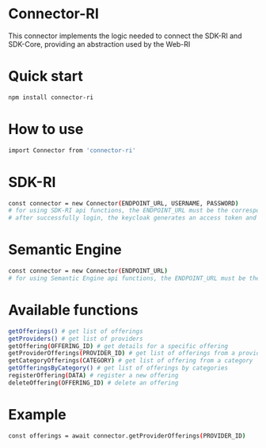 # Connector-RI

This connector implements the logic needed to connect the SDK-RI and SDK-Core, providing an abstraction used by the Web-RI

# Quick start

```bash
npm install connector-ri
```

# How to use

```bash
import Connector from 'connector-ri'
```


# SDK-RI

```bash
const connector = new Connector(ENDPOINT_URL, USERNAME, PASSWORD)
# for using SDK-RI api functions, the ENDPOINT_URL must be the corresponding endpoint from each pilot, and the USERNAME and PASSWORD must be described in order to authenticate in keycloak.
# after successfully login, the keycloak generates an access token and the connector will consume the SDK-RI api functions
```

# Semantic Engine

```bash
const connector = new Connector(ENDPOINT_URL)
# for using Semantic Engine api functions, the ENDPOINT_URL must be the corresponding endpoint from each pilot. USERNAME and PASSWORD can't be described
```

# Available functions
````bash
getOfferings() # get list of offerings
getProviders() # get list of providers
getOffering(OFFERING_ID) # get details for a specific offering
getProviderOfferings(PROVIDER_ID) # get list of offerings from a provider
getCategoryOfferings(CATEGORY) # get list of offering from a category
getOfferingsByCategory() # get list of offerings by categories
registerOffering(DATA) # register a new offering
deleteOffering(OFFERING_ID) # delete an offering
````

# Example

````bash
const offerings = await connector.getProviderOfferings(PROVIDER_ID)
````
